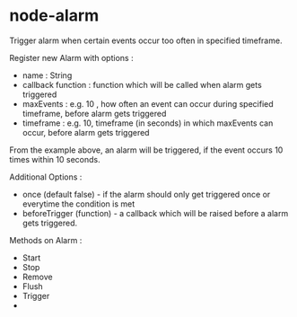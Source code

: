 # node-alarm
Trigger alarm when certain events occur too often in specified timeframe.

Register new Alarm with options :
- name : String 
- callback function : function which will be called when alarm gets triggered
- maxEvents : e.g. 10 , how often an event can occur during specified timeframe, before alarm gets triggered
- timeframe : e.g. 10, timeframe (in seconds) in which maxEvents can occur, before alarm gets triggered

From the example above, an alarm will be triggered, if the event occurs 10 times within 10 seconds.

Additional Options : 
- once (default false) - if the alarm should only get triggered once or everytime the condition is met
- beforeTrigger (function) - a callback which will be raised before a alarm gets triggered. 

Methods on Alarm : 
- Start
- Stop
- Remove
- Flush
- Trigger
- 

